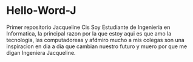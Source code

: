 # Hello-Word-J
Primer repositorio Jacqueline Cis
Soy Estudiante de Ingenieria en Informatica, la principal razon por la que estoy aqui es que amo la tecnologia, las computadoreas y afdmiro mucho a mis colegas son una inspiracion en dia a dia que cambian nuestro futuro y muero por que me digan Ingeniera Jacqueline.
